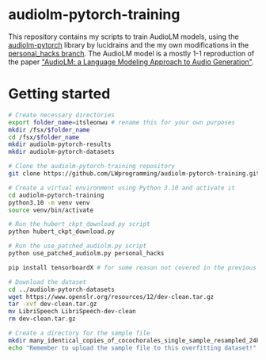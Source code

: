 # audiolm-pytorch-training

This repository contains my scripts to train AudioLM models, using the [audiolm-pytorch](https://github.com/lucidrains/audiolm-pytorch) library by lucidrains and the my own modifications in the [personal_hacks branch](https://github.com/LWprogramming/audiolm-pytorch/tree/personal_hacks). The AudioLM model is a mostly 1-1 reproduction of the paper ["AudioLM: a Language Modeling Approach to Audio Generation"](https://arxiv.org/abs/2209.03143).

# Getting started

```bash
# Create necessary directories
export folder_name=itsleonwu # rename this for your own purposes
mkdir /fsx/$folder_name 
cd /fsx/$folder_name 
mkdir audiolm-pytorch-results
mkdir audiolm-pytorch-datasets

# Clone the audiolm-pytorch-training repository
git clone https://github.com/LWprogramming/audiolm-pytorch-training.git

# Create a virtual environment using Python 3.10 and activate it
cd audiolm-pytorch-training
python3.10 -m venv venv
source venv/bin/activate

# Run the hubert_ckpt_download.py script
python hubert_ckpt_download.py

# Run the use_patched_audiolm.py script
python use_patched_audiolm.py personal_hacks

pip install tensorboardX # for some reason not covered in the previous pip install?? installing separately

# Download the dataset
cd ../audiolm-pytorch-datasets
wget https://www.openslr.org/resources/12/dev-clean.tar.gz
tar -xvf dev-clean.tar.gz
mv LibriSpeech LibriSpeech-dev-clean
rm dev-clean.tar.gz

# Create a directory for the sample file
mkdir many_identical_copies_of_cocochorales_single_sample_resampled_24kHz_trimmed_first_second
echo "Remember to upload the sample file to this overfitting dataset!"
```